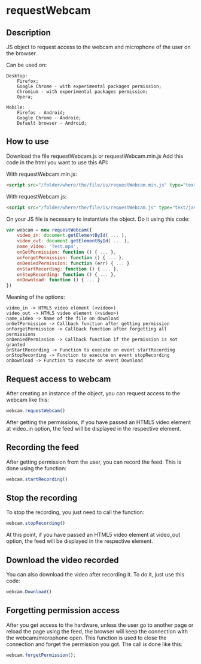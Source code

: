 # requestWebcam

## Description

JS object to request access to the webcam and microphone of the user on the browser.

Can be used on:
    
    Desktop:
        Firefox;
        Google Chrome - with experimental packages permission;
        Chromium - with experimental packages permission;
        Opera;

    Mobile:
        Firefos - Android;
        Google Chrome - Android;
        Default browser - Android;
        
## How to use

Download the file requestWebcam.js or requestWebcam.min.js
Add this code in the html you want to use this API:
    
With requestWebcam.min.js:

```html
<script src="/folder/where/the/file/is/requestWebcam.min.js" type="text/javascript"></script>
```
    
With requestWebcam.js:

```html
<script src="/folder/where/the/file/is/requestWebcam.js" type="text/javascript"></script>
```
        
On your JS file is necessary to instantiate the object. Do it using this code:

```JavaScript
var webcam = new requestWebcam({
    video_in: document.getElementById( ... ),
    video_out: document.getElementById( ... ),
    name_video: 'Test.mp4',
    onGetPermission: function () { ... },
    onForgetPermission: function () { ... },
    onDeniedPermission: function (err) { ... }
    onStartRecording: function () { ... },
    onStopRecording: function () { ... },
    onDownload: function () { ... }
})
```
Meaning of the options:

    video_in -> HTML5 video element (<video>)
    video_out -> HTML5 video element (<video>)
    name_video -> Name of the file on download
    onGetPermission -> Callback function after getting permission
    onForgetPermission -> Callback function after forgetting all permissions
    onDeniedPermission -> Callback function if the permission is not granted
    onStartRecording -> Function to execute on event startRecording
    onStopRecording -> Function to execute on event stopRecording
    onDownload -> Function to execute on event Download

## Request access to webcam

After creating an instance of the object, you can request access to the webcam like this:

```JavaScript
webcam.requestWebcam()
```

After getting the permissions, if you have passed an HTML5 video element at video_in option, the feed will be displayed in the respective element.
    
## Recording the feed

After getting permission from the user, you can record the feed. This is done using the function:

```JavaScript
webcam.startRecording()
```
## Stop the recording

To stop the recording, you just need to call the function:

```JavaScript
webcam.stopRecording()
```

At this point, if you have passed an HTML5 video element at video_out option, the feed will be displayed in the respective element.

## Download the video recorded

You can also download the video after recording it. To do it, just use this code:

```JavaScript
webcam.Download()
```

## Forgetting permission access

After you get access to the hardware, unless the user go to another page or reload the page using the feed, the browser will keep the connection with the webcam/microphone open. This function is used to close the connection and forget the permission you got. The call is done like this:

```JavaScript
webcam.forgetPermission();
```
